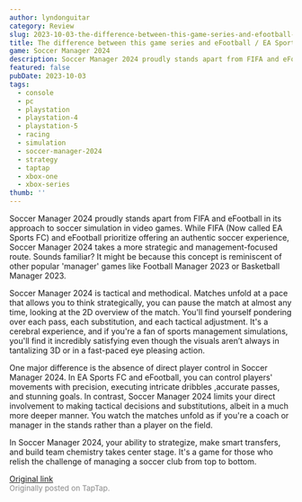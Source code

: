```yaml
---
author: lyndonguitar
category: Review
slug: 2023-10-03-the-difference-between-this-game-series-and-efootball-ea-sports-fc-soccer-manager-2024
title: The difference between this game series and eFootball / EA Sports FC | Soccer Manager 2024
game: Soccer Manager 2024
description: Soccer Manager 2024 proudly stands apart from FIFA and eFootball in its approach to soccer simulation in video games. While FIFA (Now called EA Sports FC) and eFootball prioritize offering an authentic soccer experience, Soccer Manager 2024 takes a more strategic and management-focused route. Sounds familiar? It might be because this concept is reminiscent of other popular 'manager' games like Football Manager 2023 or Basketball Manager 2023.
featured: false
pubDate: 2023-10-03
tags:
  - console
  - pc
  - playstation
  - playstation-4
  - playstation-5
  - racing
  - simulation
  - soccer-manager-2024
  - strategy
  - taptap
  - xbox-one
  - xbox-series
thumb: ''
---
```


Soccer Manager 2024 proudly stands apart from FIFA and eFootball in its approach to soccer simulation in video games. While FIFA (Now called EA Sports FC) and eFootball prioritize offering an authentic soccer experience, Soccer Manager 2024 takes a more strategic and management-focused route. Sounds familiar? It might be because this concept is reminiscent of other popular 'manager' games like Football Manager 2023 or Basketball Manager 2023.

Soccer Manager 2024 is tactical and methodical. Matches unfold at a pace that allows you to think strategically, you can pause the match at almost any time, looking at the 2D overview of the match. You'll find yourself pondering over each pass, each substitution, and each tactical adjustment. It's a cerebral experience, and if you're a fan of sports management simulations, you'll find it incredibly satisfying even though the visuals aren’t always in tantalizing 3D or in a fast-paced eye pleasing action.

One major difference is the absence of direct player control in Soccer Manager 2024. In EA Sports FC and eFootball, you can control players' movements with precision, executing intricate dribbles ,accurate passes, and stunning goals. In contrast, Soccer Manager 2024 limits your direct involvement to making tactical decisions and substitutions, albeit in a much more deeper manner. You watch the matches unfold as if you're a coach or manager in the stands rather than a player on the field.

In Soccer Manager 2024, your ability to strategize, make smart transfers, and build team chemistry takes center stage. It's a game for those who relish the challenge of managing a soccer club from top to bottom.

[Original link](https://www.taptap.io/post/6385904)<br><span style="font-size: 0.95em; color: #888;">Originally posted on TapTap.</span>